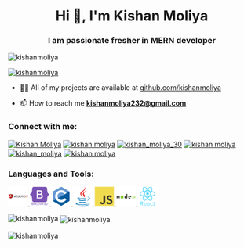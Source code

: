 <h1 align="center">Hi 👋, I'm Kishan Moliya</h1>
<h3 align="center">I am passionate fresher in MERN developer</h3>

<p align="left"> <img src="https://komarev.com/ghpvc/?username=kishanmoliya&label=Profile%20views&color=0e75b6&style=flat" alt="kishanmoliya" /> </p>

<p align="left"> <a href="https://github.com/ryo-ma/github-profile-trophy"><img src="https://github-profile-trophy.vercel.app/?username=kishanmoliya" alt="kishanmoliya" /></a> </p>

- 👨‍💻 All of my projects are available at [github.com/kishanmoliya](github.com/kishanmoliya)

- 📫 How to reach me **kishanmoliya232@gmail.com**

<h3 align="left">Connect with me:</h3>
<p align="left">
<a href="https://www.linkedin.com/in/kishan-moliya-680742222" target="blank"><img align="center" src="https://raw.githubusercontent.com/rahuldkjain/github-profile-readme-generator/master/src/images/icons/Social/linked-in-alt.svg" alt="Kishan Moliya" height="30" width="40" /></a>
<a href="https://twitter.com/kishanmoliya232" target="blank"><img align="center" src="https://raw.githubusercontent.com/rahuldkjain/github-profile-readme-generator/master/src/images/icons/Social/twitter.svg" alt="kishan moliya" height="30" width="40" /></a>
<a href="https://instagram.com/kishan_moliya_30" target="blank"><img align="center" src="https://raw.githubusercontent.com/rahuldkjain/github-profile-readme-generator/master/src/images/icons/Social/instagram.svg" alt="kishan_moliya_30" height="30" width="40" /></a>
<a href="https://codesandbox.com/kishan moliya" target="blank"><img align="center" src="https://raw.githubusercontent.com/rahuldkjain/github-profile-readme-generator/master/src/images/icons/Social/codesandbox.svg" alt="kishan moliya" height="30" width="40" /></a>
<a href="https://www.codechef.com/users/dietrjk_10" target="blank"><img align="center" src="https://cdn.jsdelivr.net/npm/simple-icons@3.1.0/icons/codechef.svg" alt="kishan_moliya" height="30" width="40" /></a>
<a href="https://www.hackerrank.com/kishan moliya" target="blank"><img align="center" src="https://raw.githubusercontent.com/rahuldkjain/github-profile-readme-generator/master/src/images/icons/Social/hackerrank.svg" alt="kishan moliya" height="30" width="40" /></a>
</p>

<h3 align="left">Languages and Tools:</h3>
<p align="left"> <a href="https://angular.io" target="_blank" rel="noreferrer"> <img src="https://raw.githubusercontent.com/devicons/devicon/master/icons/angularjs/angularjs-original-wordmark.svg" alt="angularjs" width="40" height="40"/> </a> <a href="https://getbootstrap.com" target="_blank" rel="noreferrer"> <img src="https://raw.githubusercontent.com/devicons/devicon/master/icons/bootstrap/bootstrap-plain-wordmark.svg" alt="bootstrap" width="40" height="40"/> </a> <a href="https://www.cprogramming.com/" target="_blank" rel="noreferrer"> <img src="https://raw.githubusercontent.com/devicons/devicon/master/icons/c/c-original.svg" alt="c" width="40" height="40"/> </a> <a href="https://www.java.com" target="_blank" rel="noreferrer"> <img src="https://raw.githubusercontent.com/devicons/devicon/master/icons/java/java-original.svg" alt="java" width="40" height="40"/> </a> <a href="https://developer.mozilla.org/en-US/docs/Web/JavaScript" target="_blank" rel="noreferrer"> <img src="https://raw.githubusercontent.com/devicons/devicon/master/icons/javascript/javascript-original.svg" alt="javascript" width="40" height="40"/> </a> <a href="https://nodejs.org" target="_blank" rel="noreferrer"> <img src="https://raw.githubusercontent.com/devicons/devicon/master/icons/nodejs/nodejs-original-wordmark.svg" alt="nodejs" width="40" height="40"/> </a> <a href="https://reactjs.org/" target="_blank" rel="noreferrer"> <img src="https://raw.githubusercontent.com/devicons/devicon/master/icons/react/react-original-wordmark.svg" alt="react" width="40" height="40"/> </a> </p>

<p><img align="left" src="https://github-readme-stats.vercel.app/api/top-langs?username=kishanmoliya&show_icons=true&locale=en&layout=compact" alt="kishanmoliya" /></p>

<p>&nbsp;<img align="center" src="https://github-readme-stats.vercel.app/api?username=kishanmoliya&show_icons=true&locale=en" alt="kishanmoliya" /></p>

<p><img align="center" src="https://github-readme-streak-stats.herokuapp.com/?user=kishanmoliya&" alt="kishanmoliya" /></p>

